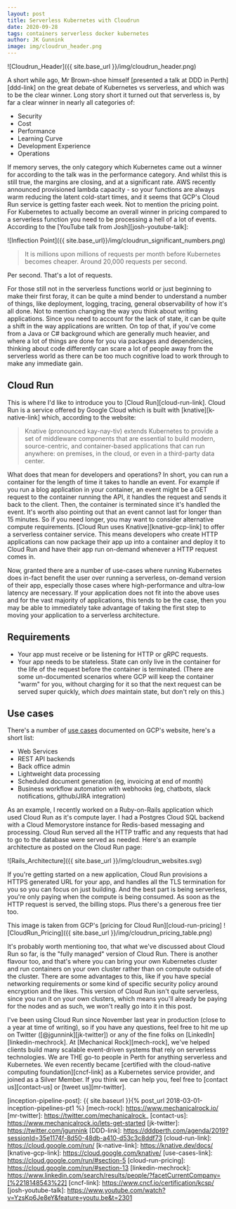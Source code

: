 ```yaml
---
layout: post
title: Serverless Kubernetes with Cloudrun
date: 2020-09-28
tags: containers serverless docker kubernetes
author: JK Gunnink
image: img/cloudrun_header.png
---
```


![Cloudrun_Header]({{ site.base_url }}/img/cloudrun_header.png)

A short while ago, Mr Brown-shoe himself [presented a talk at DDD in Perth][ddd-link] on the great debate of Kubernetes
vs serverless, and which was to be the clear winner. Long story short it turned out that serverless is, by far a clear
winner in nearly all categories of:

- Security
- Cost
- Performance
- Learning Curve
- Development Experience
- Operations

If memory serves, the only category which Kubernetes came out a winner for according to the talk was in the performance
category. And whilst this is still true, the margins are closing, and at a significant rate. AWS recently announced
provisioned lambda capacity - so your functions are always warm reducing the latent cold-start times, and it seems that
GCP's Cloud Run service is getting faster each week. Not to mention the pricing point. For Kubernetes to actually become
an overall winner in pricing compared to a serverless function you need to be processing a hell of a lot of events.
According to the [YouTube talk from Josh][josh-youtube-talk]:

![Inflection Point]({{ site.base_url}}/img/cloudrun_significant_numbers.png)

> It is millions upon millions of requests per month before Kubernetes becomes cheaper.
> Around 20,000 requests per second.

Per second. That's a lot of requests.

For those still not in the serverless functions world or just beginning to make their first foray, it can be quite a
mind bender to understand a number of things, like deployment, logging, tracing, general observability of how it's all
done. Not to mention changing the way you think about writing applications. Since you need to account for the lack of
state, it can be quite a shift in the way applications are written. On top of that, if you've come from a Java or C#
background which are generally much heavier, and where a lot of things are done for you via packages and dependencies,
thinking about code differently can scare a lot of people away from the serverless world as there can be too much
cognitive load to work through to make any immediate gain.

## Cloud Run

This is where I'd like to introduce you to [Cloud Run][cloud-run-link]. Cloud Run is a service offered by Google Cloud
which is built with [knative][k-native-link] which, according to the website:

> Knative (pronounced kay-nay-tiv) extends Kubernetes to provide a set of middleware components that are essential to
> build modern, source-centric, and container-based applications that can run anywhere: on premises, in the cloud, or
> even in a third-party data center.

What does that mean for developers and operations? In short, you can run a container for the length of time it takes to
handle an event. For example if you run a blog application in your container, an event might be a GET request to the
container running the API, it handles the request and sends it back to the client. Then, the container is terminated
since it's handled the event. It's worth also pointing out that an event cannot last for longer than 15 minutes.
So if you need longer, you may want to consider alternative compute requirements.
[Cloud Run uses Knative][knative-gcp-link] to offer a serverless container service. This means developers who create
HTTP applications can now package their app up into a container and deploy it to Cloud Run and have their app run
on-demand whenever a HTTP request comes in.

Now, granted there are a number of use-cases where running Kubernetes does in-fact benefit the user over running a
serverless, on-demand version of their app, especially those cases where high-performance and ultra-low latency are
necessary. If your application does not fit into the above uses and for the vast majority of applications, this tends to
be the case, then you may be able to immediately take advantage of taking the first step to moving your application to a
serverless architecture.

## Requirements

- Your app must receive or be listening for HTTP or gRPC requests.
- Your app needs to be stateless. State can only live in the container for the life of the request before the container
  is terminated. (There are some un-documented scenarios where GCP will keep the container "warm" for you, without
  charging for it so that the next request can be served super quickly, which _does_ maintain state, but don't rely on
  this.)

## Use cases

There's a number of [use cases](use-cases-link) documented on GCP's website, here's a short list:

- Web Services
- REST API backends
- Back office admin
- Lightweight data processing
- Scheduled document generation (eg, invoicing at end of month)
- Business workflow automation with webhooks (eg, chatbots, slack notifications, github/JIRA integration)

As an example, I recently worked on a Ruby-on-Rails application which used Cloud Run as it's compute layer. I had a
Postgres Cloud SQL backend with a Cloud Memorystore instance for Redis-based messaging and processing. Cloud Run served
all the HTTP traffic and any requests that had to go to the database were served as needed. Here's an example
architecture as posted on the Cloud Run page:

![Rails_Architecture]({{ site.base_url }}/img/cloudrun_websites.svg)

If you're getting started on a new application, Cloud Run provisions a HTTPS generated URL for your app, and handles all
the TLS termination for you so you can focus on just building. And the best part is being serverless, you're only paying
when the compute is being consumed. As soon as the HTTP request is served, the billing stops. Plus there's a generous
free tier too.

This image is taken from GCP's [pricing for Cloud Run][cloud-run-pricing]
![CloudRun_Pricing]({{ site.base_url }}/img/cloudrun_pricing_table.png)

It's probably worth mentioning too, that what we've discussed about Cloud Run so far, is the "fully managed" version of
Cloud Run. There is another flavour too, and that's where you can bring your own Kubernetes cluster and run containers
on your own cluster rather than on compute outside of the cluster. There are some advantages to this, like if you have
special networking requirements or some kind of specific security policy around encryption and the likes. This version
of Cloud Run isn't quite serverless, since you run it on your own clusters, which means you'll already be paying for the
nodes and as such, we won't really go into it in this post.

I've been using Cloud Run since November last year in production (close to a year at time of writing), so if you have
any questions, feel free to hit me up on Twitter ([@jgunnink][jk-twitter]) or any of the fine folks on
[LinkedIn][linkedin-mechrock]. At [Mechanical Rock][mech-rock], we've helped clients build many scalable event-driven
systems that rely on serverless technologies. We are THE go-to people in Perth for anything serverless and Kubernetes.
We even recently became [certified with the cloud-native computing foundation][cncf-link] as a Kubernetes service
provider, and joined as a Silver Member. If you think we can help you, feel free to [contact us][contact-us] or
[tweet us][mr-twitter].

[inception-pipeline-post]: {{ site.baseurl }}{% post_url 2018-03-01-inception-pipelines-pt1 %}
[mech-rock]: https://www.mechanicalrock.io/
[mr-twitter]: https://twitter.com/mechanicalrock_
[contact-us]: https://www.mechanicalrock.io/lets-get-started
[jk-twitter]: https://twitter.com/jgunnink
[DDD-link]: https://dddperth.com/agenda/2019?sessionId=35e1174f-8d50-48db-a410-d53c3c8ddf73
[cloud-run-link]: https://cloud.google.com/run/
[k-native-link]: https://knative.dev/docs/
[knative-gcp-link]: https://cloud.google.com/knative/
[use-cases-link]: https://cloud.google.com/run/#section-5
[cloud-run-pricing]: https://cloud.google.com/run/#section-13
[linkedin-mechrock]: https://www.linkedin.com/search/results/people/?facetCurrentCompany=[%2218148543%22]
[cncf-link]: https://www.cncf.io/certification/kcsp/
[josh-youtube-talk]: https://www.youtube.com/watch?v=YzsKp6Je8eY&feature=youtu.be&t=2301
